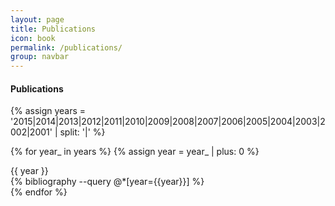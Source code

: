 ```yaml
---
layout: page
title: Publications
icon: book
permalink: /publications/
group: navbar
---
```

<h4> Publications </h4>
{% assign years = '2015|2014|2013|2012|2011|2010|2009|2008|2007|2006|2005|2004|2003|2002|2001' | split: '|' %}

{% for year_ in years %}
{% assign year = year_ | plus: 0 %}
  <div class="dated-entry"> 
	<div class="date"> {{ year }} </div>
	<div class="dated-event">
	{% bibliography --query @*[year={{year}}] %}<br>
	</div>
  </div>
{% endfor %}
